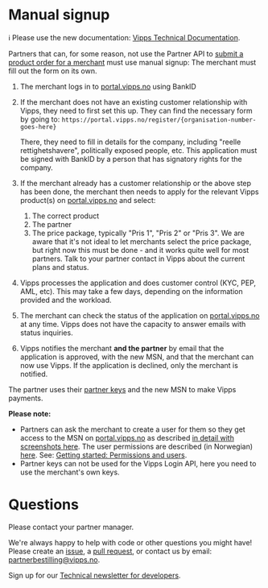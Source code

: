<!-- START_METADATA
---
title: Manual signup
sidebar_position: 30
---
END_METADATA -->

# Manual signup

<!-- START_COMMENT -->

ℹ️ Please use the new documentation:
[Vipps Technical Documentation](https://vippsas.github.io/vipps-developer-docs/).

<!-- END_COMMENT -->

Partners that can, for some reason, not use the Partner API to
[submit a product order for a merchant](https://github.com/vippsas/vipps-partner-api/blob/main/vipps-partner-api.md#submit-a-product-order-for-a-merchant)
must use manual signup: The merchant must fill out the form on its own.

1. The merchant logs in to
   [portal.vipps.no](https://portal.vipps.no) using BankID
2. If the merchant does not have an existing customer relationship with Vipps,
   they need to first set this up. They can find the necessary form by going to:
   `https://portal.vipps.no/register/{organisation-number-goes-here}`

   There, they need to fill in details for the company, including
   "reelle rettighetshavere", politically exposed people, etc.
   This application must be signed with BankID by a person that has
   signatory rights for the company.

3. If the merchant already has a customer relationship or the above step has
   been done, the merchant then needs to apply for the relevant Vipps product(s) on
   [portal.vipps.no](https://portal.vipps.no)
   and select:
   1. The correct product
   2. The partner
   3. The price package, typically "Pris 1", "Pris 2" or "Pris 3".
      We are aware that it's not ideal to let merchants select the price package,
      but right now this must be done - and it works quite well for most partners.
      Talk to your partner contact in Vipps about the current plans and status.
4. Vipps processes the application and does customer control (KYC, PEP, AML, etc).
   This may take a few days, depending on the information provided and the workload.
5. The merchant can check the status of the application on
   [portal.vipps.no](https://portal.vipps.no)
   at any time.
   Vipps does not have the capacity to answer emails with status inquiries.
6. Vipps notifies the merchant **and the partner** by email that the application is approved,
   with the new MSN, and that the merchant can now use Vipps.
   If the application is declined, only the merchant is notified.

The partner uses their
[partner keys](#partner-keys)
and the new MSN to make Vipps payments.

**Please note:**
- Partners can ask the merchant to create a user for them so they get access
  to the MSN on
  [portal.vipps.no](https://portal.vipps.no)
  as described
  [in detail with screenshots here](add-portal-user.md).
  The user permissions are described (in Norwegian)
  [here](https://vipps.no/hjelp/vipps/kundeforholdet-mitt/hvilke-tilganger-kan-vi-opprette-i-vippsportalen/).
  See:
  [Getting started: Permissions and users](https://github.com/vippsas/vipps-developers/blob/master/vipps-getting-started.md#permissions-and-users).
- Partner keys can not be used for the Vipps Login API, here you need to use the merchant's own keys.

# Questions

Please contact your partner manager.

We're always happy to help with code or other questions you might have!
Please create an [issue](https://github.com/vippsas/vipps-developers/issues),
a [pull request](https://github.com/vippsas/vipps-developers/pulls),
or contact us by email: partnerbestilling@vipps.no.

Sign up for our [Technical newsletter for developers](https://vippsas.github.io/vipps-developer-docs/docs/vipps-developers/newsletters).
